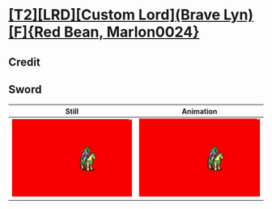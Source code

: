 # [\[T2\]\[LRD\]\[Custom Lord\]\(Brave Lyn\)\[F\]{Red Bean, Marlon0024}](../)

## Credit


	
## Sword

| Still | Animation |
| :---: | :-------: |
| ![Sword still](./Sword_000.png) | ![Sword animation](./Sword.gif) |
